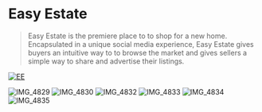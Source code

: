 
# Easy Estate

> Easy Estate is the premiere place to to shop for a new home. Encapsulated in a unique social media experience, Easy Estate gives buyers an intuitive way to to browse the market and gives sellers a simple way to share and advertise their listings.

<a href="https://github.com/WabaScript/easy-estate-front-end"><img src="https://user-images.githubusercontent.com/59180399/87334370-88958080-c50c-11ea-82e6-522066a1508c.PNG" title="EasyEstate" alt="EE"></a>

![IMG_4829](https://user-images.githubusercontent.com/59180399/87334370-88958080-c50c-11ea-82e6-522066a1508c.PNG)
![IMG_4830](https://user-images.githubusercontent.com/59180399/87334373-89c6ad80-c50c-11ea-8ce9-00ced78ea0c1.PNG)
![IMG_4832](https://user-images.githubusercontent.com/59180399/87334380-8c290780-c50c-11ea-9b68-8eeef90fded7.PNG)
![IMG_4833](https://user-images.githubusercontent.com/59180399/87334381-8cc19e00-c50c-11ea-94b6-6377796e7247.PNG)
![IMG_4834](https://user-images.githubusercontent.com/59180399/87334382-8d5a3480-c50c-11ea-82ad-1a95acefeed4.PNG)
![IMG_4835](https://user-images.githubusercontent.com/59180399/87334383-8d5a3480-c50c-11ea-8c46-c64a80ca458c.PNG)
